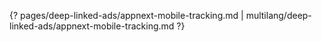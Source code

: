 {? pages/deep-linked-ads/appnext-mobile-tracking.md | multilang/deep-linked-ads/appnext-mobile-tracking.md ?}
